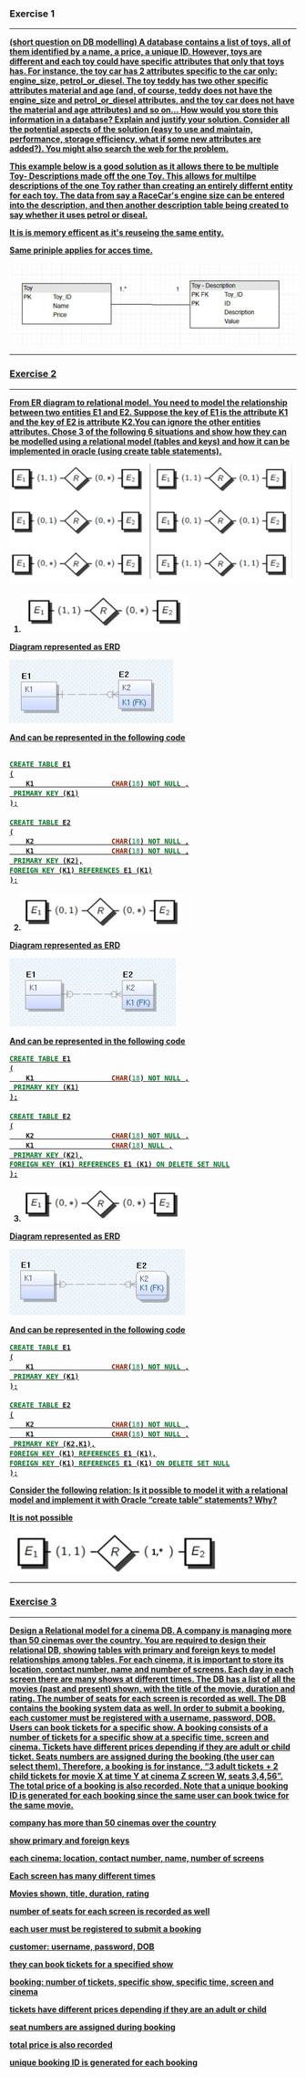 ### Exercise 1
---
<b><u>(short question on DB modelling) A database contains a list of toys, all of them identified by a name, a price, a unique ID. However, toys are different and each toy could have specific attributes that only that toys has. For instance, the toy car has 2 attributes specific to the car only: engine_size, petrol_or_diesel. The toy teddy has two other specific attributes material and age (and, of course, teddy does not have the engine_size and petrol_or_diesel attributes, and the toy car does not have the material and age attributes) and so on… How would you store this information in a database? Explain and justify your solution. Consider all the potential aspects of the solution (easy to use and maintain, performance, storage efficiency, what if some new attributes are added?). You might also search the web for the problem.

This example below is a good solution as it allows there to be multiple Toy- Descriptions made off the one Toy. This allows for multilpe descriptions of the one Toy rather than creating an entirely differnt entity for each toy. The data from say a RaceCar's engine size can be entered into the description, and then another description table being created to say whether it uses petrol or diseal.

It is is memory efficent as it's reuseing the same entity.

Same priniple applies for acces time.

![exercise1](images/exercise1.jpg)

---
### Exercise 2
---
<b><u>From ER diagram to relational model. You need to model the relationship between two entities E1 and E2. Suppose the key of E1 is the attribute K1 and the key of E2 is attribute K2.You can ignore the other entities attributes. Chose 3 of the following 6 situations and show how they can be modelled using a relational model (tables and keys) and how it can be implemented in oracle (using create table statements).

![1](images/1.jpg)

1. ![!1_2](images/1_2.jpg)

Diagram represented as ERD

![Exercise2_1](images/exercise2_1.jpg)

And can be represented in the following code

```sql

CREATE TABLE E1
(
	K1                   CHAR(18) NOT NULL ,
 PRIMARY KEY (K1)
);

CREATE TABLE E2
(
	K2                   CHAR(18) NOT NULL ,
	K1                   CHAR(18) NOT NULL ,
 PRIMARY KEY (K2),
FOREIGN KEY (K1) REFERENCES E1 (K1)
);
```

2. ![1_3](images/1_3.jpg)

Diagram represented as ERD

![Exercise2_2](images/Exercise2_2.jpg)

And can be represented in the following code

```sql
CREATE TABLE E1
(
	K1                   CHAR(18) NOT NULL ,
 PRIMARY KEY (K1)
);

CREATE TABLE E2
(
	K2                   CHAR(18) NOT NULL ,
	K1                   CHAR(18) NULL ,
 PRIMARY KEY (K2),
FOREIGN KEY (K1) REFERENCES E1 (K1) ON DELETE SET NULL
);
```

3. ![1_4](images/1_4.jpg)

Diagram represented as ERD

![Exercise2_3](images/exercise2_3.jpg)

And can be represented in the following code

```sql
CREATE TABLE E1
(
	K1                   CHAR(18) NOT NULL ,
 PRIMARY KEY (K1)
);

CREATE TABLE E2
(
	K2                   CHAR(18) NOT NULL ,
	K1                   CHAR(18) NOT NULL ,
 PRIMARY KEY (K2,K1),
FOREIGN KEY (K1) REFERENCES E1 (K1),
FOREIGN KEY (K1) REFERENCES E1 (K1) ON DELETE SET NULL
);
```

<u>Consider the following relation: Is it possible to model it with a relational model and implement it with Oracle “create table” statements? Why?

It is not possible

![2](2.jpg)

---
### Exercise 3
---
<b><u>Design a Relational model for a cinema DB. A company is managing more than 50 cinemas over the country. You are required to design their relational DB, showing tables with primary and foreign keys to model relationships among tables. For each cinema, it is important to store its location, contact number, name and number of screens. Each day in each screen there are many shows at different times. The DB has a list of all the movies (past and present) shown, with the title of the movie, duration and rating. The number of seats for each screen is recorded as well. The DB contains the booking system data as well. In order to submit a booking, each customer must be registered with a username, password, DOB. Users can book tickets for a specific show. A booking consists of a number of tickets for a specific show at a specific time, screen and cinema. Tickets have different prices depending if they are adult or child ticket. Seats numbers are assigned during the booking (the user can select them). Therefore, a booking is for instance, “3 adult tickets + 2 child tickets for movie X at time Y at cinema Z screen W, seats 3,4,56”. The total price of a booking is also recorded.  Note that a unique booking ID is generated for each booking since the same user can book twice for the same movie.

company has more than 50 cinemas over the country

show primary and foreign keys

each cinema: location, contact number, name, number of screens

Each screen has many different times

Movies shown, title, duration, rating

number of seats for each screen is recorded as well

each user must be registered to submit a booking

customer: username, password, DOB

they can book tickets for a specified show

booking: number of tickets, specific show, specific time, screen and cinema

tickets have different prices depending if they are an adult or child

seat numbers are assigned during booking

total price is also recorded

unique booking ID is generated for each booking
